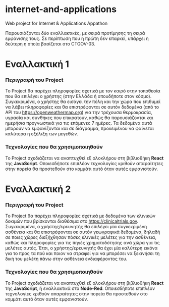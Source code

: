 # internet-and-applications
Web project for Internet &amp; Applications Appathon

Παρουσιάζονται δύο εναλλακτικές, με σειρά προτίμησης τη σειρά εμφάνισης τους. Σε περίπτωση που η πρώτη δεν επαρκεί, υπάρχει η δεύτερη η οποία βασίζεται στο CTGOV-03.

# Εναλλακτική 1

### Περιγραφή του Project
Το Project θα παρέχει πληροφορίες σχετικά με τον καιρό στην τοποθεσία που θα επιλέγει ο χρήστης (στην Ελλάδα ή οπουδήποτε στον κόσμο). Συγκεκριμένα, ο χρήστης θα εισάγει την πόλη και την χώρα που επιθυμεί να λάβει πληροφορίες και θα επιστρέφονται σε αυτόν δεδομένα (από το API του https://openweathermap.org) για την τρέχουσα θερμοκρασία, υγρασία και συνθήκες που επικρατούν, καθώς θα παρουσιάζονται και ημερήσια προγνωστικά για τις επόμενες 7 ημέρες. Τα δεδομένα αυτά μπορούν να εμφανίζονται και σε διάγραμμα, προκειμένου να φαίνεται καλύτερα η εξέλιξη των μεγεθών.

### Τεχνολογίες που θα χρησιμοποιηθούν
Το Project σχεδιάζεται να αναπτυχθεί εξ ολοκλήρου στη βιβλιοθήκη **React** της **JavaScript**. Οποιεσδήποτε επιπλέον τεχνολογίες κριθούν απαραίτητες στην πορεία θα προστεθούν στο κομμάτι αυτό όταν αυτές εμφανιστούν.


# Εναλλακτική 2

### Περιγραφή του Project
Το Project θα παρέχει πληροφορίες σχετικά με δεδομένα των κλινικών δοκιμών που βρίσκονται διαθέσιμα στο https://clinicaltrials.gov.
Συγκεκριμένα, ο χρήστης/ερευνητής θα επιλέγει μία συγκεκριμένη ασθένεια και θα επιστρέφονται σε αυτόν γεωγραφικά δεδομένα, δηλαδή σε ποιες χώρες διεξήχθησαν πόσες κλινικές μελέτες για την ασθένεια, καθώς και πληροφορίες για τις πηγές χρηματοδότησης ανά χώρα για τις μελέτες αυτές.
Έτσι, ο χρήστης/ερευνητής θα έχει μία καλύτερη εικόνα για το προς τα πού και ποιον να στραφεί για να μπορέσει να ξεκινήσει τη δική του μελέτη πάνω στην ασθένεια ενδιαφέροντος του.

### Τεχνολογίες που θα χρησιμοποιηθούν
Το Project σχεδιάζεται να αναπτυχθεί εξ ολοκλήρου στη βιβλιοθήκη **React** της **JavaScript**, ή εναλλακτικά στο **Node-Red**. Οποιεσδήποτε επιπλέον τεχνολογίες κριθούν απαραίτητες στην πορεία θα προστεθούν στο κομμάτι αυτό όταν αυτές εμφανιστούν.
